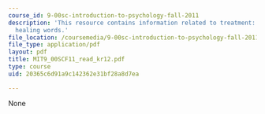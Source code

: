 ```yaml
---
course_id: 9-00sc-introduction-to-psychology-fall-2011
description: 'This resource contains information related to treatment: healing actions,
  healing words.'
file_location: /coursemedia/9-00sc-introduction-to-psychology-fall-2011/20365c6d91a9c142362e31bf28a8d7ea_MIT9_00SCF11_read_kr12.pdf
file_type: application/pdf
layout: pdf
title: MIT9_00SCF11_read_kr12.pdf
type: course
uid: 20365c6d91a9c142362e31bf28a8d7ea

---
```

None